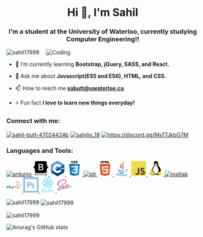 <h1 align="center">Hi 👋, I'm Sahil</h1>
<h3 align="center">I'm a student at the University of Waterloo, currently studying Computer Engineering!!</h3>
<img align="right" alt="Coding" width="400" src="https://cloudinary.com/blog/wp-content/uploads/sites/12/2022/02/Mario_1.gif">

<p align="left"> <img src="https://komarev.com/ghpvc/?username=sahil17999&label=Profile%20views&color=0e75b6&style=flat" alt="sahil17999" /> </p>

- 🌱 I’m currently learning **Bootstrap, jQuery, SASS, and React.**

- 💬 Ask me about **Javascript(ES5 and ES6), HTML, and CSS.**

- 📫 How to reach me **sabutt@uwaterloo.ca**

- ⚡ Fun fact **I love to learn new things everyday!**

<h3 align="left">Connect with me:</h3>
<p align="left">
<a href="https://linkedin.com/in/sahil-butt-47024424b" target="blank"><img align="center" src="https://raw.githubusercontent.com/rahuldkjain/github-profile-readme-generator/master/src/images/icons/Social/linked-in-alt.svg" alt="sahil-butt-47024424b" height="30" width="40" /></a>
<a href="https://instagram.com/sahilio_18" target="blank"><img align="center" src="https://raw.githubusercontent.com/rahuldkjain/github-profile-readme-generator/master/src/images/icons/Social/instagram.svg" alt="sahilio_18" height="30" width="40" /></a>
<a href="https://discord.gg/https://discord.gg/MsT7JkbG7M" target="blank"><img align="center" src="https://raw.githubusercontent.com/rahuldkjain/github-profile-readme-generator/master/src/images/icons/Social/discord.svg" alt="https://discord.gg/MsT7JkbG7M" height="30" width="40" /></a>
</p>

<h3 align="left">Languages and Tools:</h3>
<p align="left"> <a href="https://www.arduino.cc/" target="_blank" rel="noreferrer"> <img src="https://cdn.worldvectorlogo.com/logos/arduino-1.svg" alt="arduino" width="40" height="40"/> </a> <a href="https://getbootstrap.com" target="_blank" rel="noreferrer"> <img src="https://raw.githubusercontent.com/devicons/devicon/master/icons/bootstrap/bootstrap-plain-wordmark.svg" alt="bootstrap" width="40" height="40"/> </a> <a href="https://www.w3schools.com/cpp/" target="_blank" rel="noreferrer"> <img src="https://raw.githubusercontent.com/devicons/devicon/master/icons/cplusplus/cplusplus-original.svg" alt="cplusplus" width="40" height="40"/> </a> <a href="https://www.w3schools.com/css/" target="_blank" rel="noreferrer"> <img src="https://raw.githubusercontent.com/devicons/devicon/master/icons/css3/css3-original-wordmark.svg" alt="css3" width="40" height="40"/> </a> <a href="https://git-scm.com/" target="_blank" rel="noreferrer"> <img src="https://www.vectorlogo.zone/logos/git-scm/git-scm-icon.svg" alt="git" width="40" height="40"/> </a> <a href="https://www.w3.org/html/" target="_blank" rel="noreferrer"> <img src="https://raw.githubusercontent.com/devicons/devicon/master/icons/html5/html5-original-wordmark.svg" alt="html5" width="40" height="40"/> </a> <a href="https://www.java.com" target="_blank" rel="noreferrer"> <img src="https://raw.githubusercontent.com/devicons/devicon/master/icons/java/java-original.svg" alt="java" width="40" height="40"/> </a> <a href="https://developer.mozilla.org/en-US/docs/Web/JavaScript" target="_blank" rel="noreferrer"> <img src="https://raw.githubusercontent.com/devicons/devicon/master/icons/javascript/javascript-original.svg" alt="javascript" width="40" height="40"/> </a> <a href="https://www.linux.org/" target="_blank" rel="noreferrer"> <img src="https://raw.githubusercontent.com/devicons/devicon/master/icons/linux/linux-original.svg" alt="linux" width="40" height="40"/> </a> <a href="https://www.mathworks.com/" target="_blank" rel="noreferrer"> <img src="https://upload.wikimedia.org/wikipedia/commons/2/21/Matlab_Logo.png" alt="matlab" width="40" height="40"/> </a> <a href="https://www.mysql.com/" target="_blank" rel="noreferrer"> <img src="https://raw.githubusercontent.com/devicons/devicon/master/icons/mysql/mysql-original-wordmark.svg" alt="mysql" width="40" height="40"/> </a> <a href="https://www.photoshop.com/en" target="_blank" rel="noreferrer"> <img src="https://raw.githubusercontent.com/devicons/devicon/master/icons/photoshop/photoshop-line.svg" alt="photoshop" width="40" height="40"/> </a> <a href="https://reactjs.org/" target="_blank" rel="noreferrer"> <img src="https://raw.githubusercontent.com/devicons/devicon/master/icons/react/react-original-wordmark.svg" alt="react" width="40" height="40"/> </a> <a href="https://sass-lang.com" target="_blank" rel="noreferrer"> <img src="https://raw.githubusercontent.com/devicons/devicon/master/icons/sass/sass-original.svg" alt="sass" width="40" height="40"/> </a> </p>

<p><img align="left" src="https://github-readme-stats.vercel.app/api/top-langs?username=sahil17999&show_icons=true&locale=en&layout=compact" alt="sahil17999" /></p>

<p>&nbsp;<img align="center" src="https://github-readme-stats.vercel.app/api?username=sahil17999&show_icons=true&locale=en" alt="sahil17999" /></p>

<p><img align="center" src="https://github-readme-streak-stats.herokuapp.com/?user=sahil17999&" alt="sahil17999" /></p>

![Anurag's GitHub stats](https://github-readme-stats.vercel.app/api?username=anuraghazra&count_private=true)


<!---
Sahil17999/Sahil17999 is a ✨ special ✨ repository because its `README.md` (this file) appears on your GitHub profile.
You can click the Preview link to take a look at your changes.
--->
